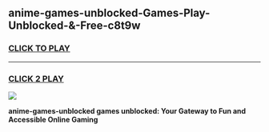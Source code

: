 
## anime-games-unblocked-Games-Play-Unblocked-&-Free-c8t9w
<h3>
<a href="https://premium76.site?title=anime-games-unblocked&ref=24A">CLICK TO PLAY</a></h3>
<hr>

<h3>
<a href="https://premium76.site?title=anime-games-unblocked&ref=24A">CLICK 2 PLAY</a>
  
</h3>

<a href="https://premium76.site?title=anime-games-unblocked&ref=24A"><img src="https://clearcache.store/games.png"></a>


**anime-games-unblocked games unblocked: Your Gateway to Fun and Accessible Online Gaming**

